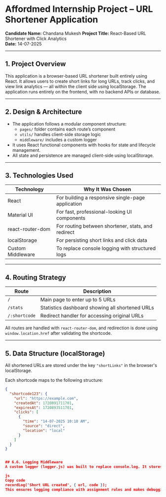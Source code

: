# Affordmed Internship Project – URL Shortener Application

**Candidate Name:** Chandana Mukesh 
**Project Title:** React-Based URL Shortener with Click Analytics  
**Date:** 14-07-2025

---

## 1. Project Overview

This application is a browser-based URL shortener built entirely using React. It allows users to create short links for long URLs, track clicks, and view link analytics — all within the client side using localStorage. The application runs entirely on the frontend, with no backend APIs or database.

---

## 2. Design & Architecture

- The application follows a modular component structure:
  - `pages/` folder contains each route’s component
  - `utils/` handles client-side storage logic
  - `middleware/` includes a custom logger
- It uses React functional components with hooks for state and lifecycle management.
- All state and persistence are managed client-side using localStorage.

---

## 3. Technologies Used

| Technology       | Why It Was Chosen                                      |
|------------------|--------------------------------------------------------|
| React            | For building a responsive single-page application      |
| Material UI      | For fast, professional-looking UI components           |
| react-router-dom | For routing between shortener, stats, and redirect     |
| localStorage     | For persisting short links and click data              |
| Custom Middleware| To replace console logging with structured logs        |

---

## 4. Routing Strategy

| Route               | Description                                      |
|---------------------|--------------------------------------------------|
| `/`                | Main page to enter up to 5 URLs                   |
| `/stats`           | Statistics dashboard showing all shortened URLs   |
| `/:shortcode`      | Redirect handler for accessing original URLs      |

All routes are handled with `react-router-dom`, and redirection is done using `window.location.href` after validating the shortcode.

---

## 5. Data Structure (localStorage)

All shortened URLs are stored under the key `"shortLinks"` in the browser's localStorage.

Each shortcode maps to the following structure:

```json
{
  "shortcode123": {
    "url": "https://example.com",
    "createdAt": 1720891711701,
    "expiresAt": 1720893511701,
    "clicks": [
      {
        "time": "14-07-2025 10:10 AM",
        "source": "direct",
        "location": "local"
      }
    ]
  }
}


## 6.6. Logging Middleware
A custom logger (logger.js) was built to replace console.log. It stores logs in an in-memory array using the following function:

js
Copy code
recordLog('Short URL created', { url, code });
This ensures logging compliance with assignment rules and makes debugging cleaner.
